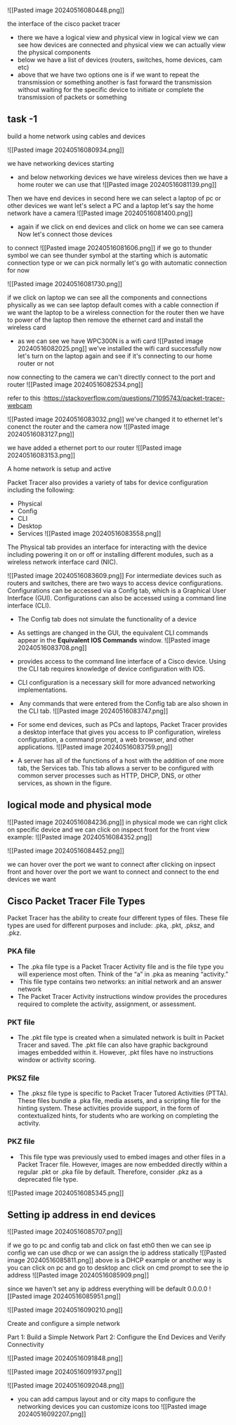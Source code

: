 ![[Pasted image 20240516080448.png]]

the interface of the cisco packet tracer
- there we have a logical view and physical view in logical view we can see how devices are connected and physical view we can actually view the physical components 
- below we have a list of devices (routers, switches, home devices, cam etc)
- above that we have two options one is if we want to repeat the transmission or something another is fast forward the transmission without waiting for the specific device to initiate or complete the transmission of packets or something

## task -1 
build a home network using cables and devices

![[Pasted image 20240516080934.png]]

we have networking devices starting 
- and below networking devices we have wireless devices then we have a home router we can use that 
![[Pasted image 20240516081139.png]]

Then we have end devices in second here we can select a laptop of pc or other devices we want let's select a PC and a laptop
let's say the home network have a camera 
![[Pasted image 20240516081400.png]]

- again if we click on end devices and click on home we can see camera 
Now let's connect those devices

to connect
![[Pasted image 20240516081606.png]]
if we go to thunder symbol we can see thunder symbol at the starting which is automatic connection type or we can pick normally 
let's go with automatic connection for now 

![[Pasted image 20240516081730.png]]

if we click on laptop we can see all the components and connections physically as we can see laptop default comes with a cable connection if we want the laptop to be a wireless connection for the router then we have to power of the laptop then remove the ethernet card and install the wireless card
- as we can see we have WPC300N is a wifi card 
![[Pasted image 20240516082025.png]]
we've installed the wifi card successfully now let's turn on the laptop again and see if it's connecting to our home router or not 

now connecting to the camera we can't directly connect to the port and router
![[Pasted image 20240516082534.png]]

refer to this :https://stackoverflow.com/questions/71095743/packet-tracer-webcam

![[Pasted image 20240516083032.png]]
we've changed it to ethernet let's conenct the router and the camera now
![[Pasted image 20240516083127.png]]

we have added a ethernet port to our router
![[Pasted image 20240516083153.png]]

A home network is setup and active

Packet Tracer also provides a variety of tabs for device configuration including the following:

- Physical
- Config
- CLI
- Desktop
- Services
![[Pasted image 20240516083558.png]]

The Physical tab provides an interface for interacting with the device including powering it on or off or installing different modules, such as a wireless network interface card (NIC).

![[Pasted image 20240516083609.png]]
For intermediate devices such as routers and switches, there are two ways to access device configurations. Configurations can be accessed via a Config tab, which is a Graphical User Interface (GUI). Configurations can also be accessed using a command line interface (CLI).
- The Config tab does not simulate the functionality of a device
- As settings are changed in the GUI, the equivalent CLI commands appear in the **Equivalent IOS Commands** window.
![[Pasted image 20240516083708.png]]

- provides access to the command line interface of a Cisco device. Using the CLI tab requires knowledge of device configuration with IOS.
- CLI configuration is a necessary skill for more advanced networking implementations.
-  Any commands that were entered from the Config tab are also shown in the CLI tab.
![[Pasted image 20240516083747.png]]

- For some end devices, such as PCs and laptops, Packet Tracer provides a desktop interface that gives you access to IP configuration, wireless configuration, a command prompt, a web browser, and other applications.
![[Pasted image 20240516083759.png]]

- A server has all of the functions of a host with the addition of one more tab, the Services tab. This tab allows a server to be configured with common server processes such as HTTP, DHCP, DNS, or other services, as shown in the figure.

## logical mode and physical mode
![[Pasted image 20240516084236.png]]
in physical mode we can right click on specific device and we can click on inspect front for the front view
example:
![[Pasted image 20240516084352.png]]

![[Pasted image 20240516084452.png]]

we can hover over the port we want to connect after clicking on inpsect front and hover over the port we want to connect and connect to the end devices we want 

## Cisco Packet Tracer File Types

Packet Tracer has the ability to create four different types of files. These file types are used for different purposes and include: .pka, .pkt, .pksz, and .pkz.

### PKA file

- The .pka file type is a Packet Tracer Activity file and is the file type you will experience most often. Think of the “a” in .pka as meaning “activity.”
-  This file type contains two networks: an initial network and an answer network
- The Packet Tracer Activity instructions window provides the procedures required to complete the activity, assignment, or assessment.
### PKT file
- The .pkt file type is created when a simulated network is built in Packet Tracer and saved. The .pkt file can also have graphic background images embedded within it. However, .pkt files have no instructions window or activity scoring.
### PKSZ file
- The .pksz file type is specific to Packet Tracer Tutored Activities (PTTA). These files bundle a .pka file, media assets, and a scripting file for the hinting system. These activities provide support, in the form of contextualized hints, for students who are working on completing the activity.

### PKZ file 
-  This file type was previously used to embed images and other files in a Packet Tracer file. However, images are now embedded directly within a regular .pkt or .pka file by default. Therefore, consider .pkz as a deprecated file type.

![[Pasted image 20240516085345.png]]

## Setting ip address in end devices
![[Pasted image 20240516085707.png]]

if we go to pc and config tab and click on fast eth0 then we can see ip config we can use dhcp or we can assign the ip address statically
![[Pasted image 20240516085811.png]]
above is a DHCP example
or another way is you can click on pc and go to desktop anc click on cmd prompt to see the ip address
![[Pasted image 20240516085909.png]]

since we haven't set any ip address everything will be default 0.0.0.0
![[Pasted image 20240516085951.png]]

![[Pasted image 20240516090210.png]]

Create and configure a simple network 

Part 1: Build a Simple Network
Part 2: Configure the End Devices and Verify Connectivity

![[Pasted image 20240516091848.png]]

![[Pasted image 20240516091937.png]]

![[Pasted image 20240516092048.png]]

- you can add campus layout and or city maps to configure the networking devices
you can customize icons too
![[Pasted image 20240516092207.png]]

